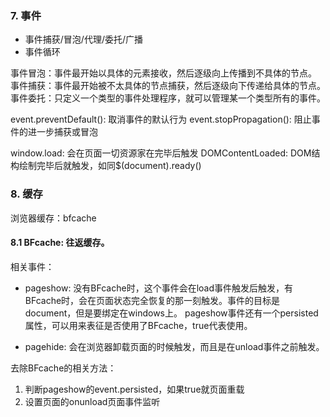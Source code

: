 ### 7. 事件
* 事件捕获/冒泡/代理/委托/广播
* 事件循环

事件冒泡：事件最开始以具体的元素接收，然后逐级向上传播到不具体的节点。
事件捕获：事件最开始被不太具体的节点捕获，然后逐级向下传递给具体的节点。
事件委托：只定义一个类型的事件处理程序，就可以管理某一个类型所有的事件。


event.preventDefault(): 取消事件的默认行为
event.stopPropagation(): 阻止事件的进一步捕获或冒泡

window.load: 会在页面一切资源家在完毕后触发
DOMContentLoaded: DOM结构绘制完毕后就触发，如同$(document).ready()

### 8. 缓存

浏览器缓存：bfcache

#### 8.1 BFcache: 往返缓存。

相关事件：
* pageshow: 没有BFcache时，这个事件会在load事件触发后触发，有BFcache时，会在页面状态完全恢复的那一刻触发。事件的目标是document，但是要绑定在windows上。
  pageshow事件还有一个persisted属性，可以用来表征是否使用了BFcache，true代表使用。

* pagehide: 会在浏览器卸载页面的时候触发，而且是在unload事件之前触发。

去除BFcache的相关方法：
1. 判断pageshow的event.persisted，如果true就页面重载
2. 设置页面的onunload页面事件监听




